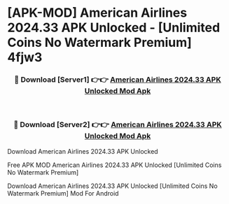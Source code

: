 # [APK-MOD] American Airlines 2024.33 APK Unlocked - [Unlimited Coins No Watermark Premium] 4fjw3



<div align="center">
<h3>🔴 Download [Server1] 👉👉 <a href="https://momento.my/?title=American_Airlines_2024.33_APK_Unlocked">American Airlines 2024.33 APK Unlocked Mod Apk</a></h3><br>

<h3>🔴 Download [Server2] 👉👉 <a href="https://momento.my/?title=American_Airlines_2024.33_APK_Unlocked">American Airlines 2024.33 APK Unlocked Mod Apk</a></h3>
</div>



Download American Airlines 2024.33 APK Unlocked 

Free APK MOD American Airlines 2024.33 APK Unlocked [Unlimited Coins No Watermark Premium]

Download American Airlines 2024.33 APK Unlocked [Unlimited Coins No Watermark Premium] Mod For Android
